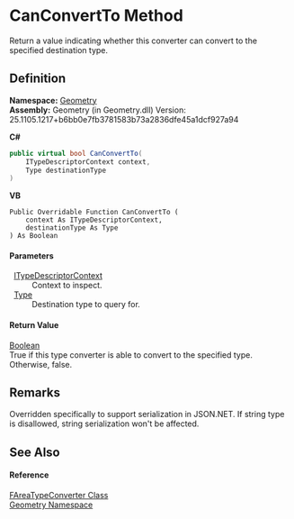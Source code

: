 # CanConvertTo Method


Return a value indicating whether this converter can convert to the specified destination type.



## Definition
**Namespace:** <a href="eb409b48-e279-bdb4-daf3-3196b72d55a2.md">Geometry</a>  
**Assembly:** Geometry (in Geometry.dll) Version: 25.1105.1217+b6bb0e7fb3781583b73a2836dfe45a1dcf927a94

**C#**
``` C#
public virtual bool CanConvertTo(
	ITypeDescriptorContext context,
	Type destinationType
)
```
**VB**
``` VB
Public Overridable Function CanConvertTo ( 
	context As ITypeDescriptorContext,
	destinationType As Type
) As Boolean
```



#### Parameters
<dl><dt>  <a href="https://learn.microsoft.com/dotnet/api/system.componentmodel.itypedescriptorcontext" target="_blank" rel="noopener noreferrer">ITypeDescriptorContext</a></dt><dd>Context to inspect.</dd><dt>  <a href="https://learn.microsoft.com/dotnet/api/system.type" target="_blank" rel="noopener noreferrer">Type</a></dt><dd>Destination type to query for.</dd></dl>

#### Return Value
<a href="https://learn.microsoft.com/dotnet/api/system.boolean" target="_blank" rel="noopener noreferrer">Boolean</a>  
True if this type converter is able to convert to the specified type. Otherwise, false.

## Remarks
Overridden specifically to support serialization in JSON.NET. If string type is disallowed, string serialization won't be affected.

## See Also


#### Reference
<a href="f2a71188-38b9-91b8-8b4c-85d1b6d04d19.md">FAreaTypeConverter Class</a>  
<a href="eb409b48-e279-bdb4-daf3-3196b72d55a2.md">Geometry Namespace</a>  

